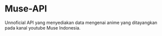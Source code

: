 # Muse-API
Unnoficial API yang menyediakan data mengenai anime yang ditayangkan pada kanal youtube Muse Indonesia.